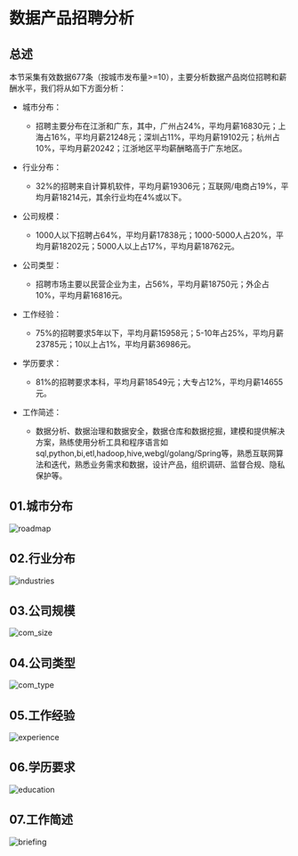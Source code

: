 # 数据产品招聘分析

## 总述

本节采集有效数据677条（按城市发布量\>=10），主要分析数据产品岗位招聘和薪酬水平，我们将从如下方面分析：

-   城市分布：

    -   招聘主要分布在江浙和广东，其中，广州占24%，平均月薪16830元；上海占16%，平均月薪21248元；深圳占11%，平均月薪19102元；杭州占10%，平均月薪20242；江浙地区平均薪酬略高于广东地区。

-   行业分布：

    -   32%的招聘来自计算机软件，平均月薪19306元；互联网/电商占19%，平均月薪18214元，其余行业均在4%或以下。

-   公司规模：

    -   1000人以下招聘占64%，平均月薪17838元；1000-5000人占20%，平均月薪18202元；5000人以上占17%，平均月薪18762元。

-   公司类型：

    -   招聘市场主要以民营企业为主，占56%，平均月薪18750元；外企占10%，平均月薪16816元。

-   工作经验：

    -   75%的招聘要求5年以下，平均月薪15958元；5-10年占25%，平均月薪23785元；10以上占1%，平均月薪36986元。

-   学历要求：

    -   81%的招聘要求本科，平均月薪18549元；大专占12%，平均月薪14655元。

-   工作简述：

    -   数据分析、数据治理和数据安全，数据仓库和数据挖掘，建模和提供解决方案，熟练使用分析工具和程序语言如sql,python,bi,etl,hadoop,hive,webgl/golang/Spring等，熟悉互联网算法和迭代，熟悉业务需求和数据，设计产品，组织调研、监督合规、隐私保护等。

## 01.城市分布

![roadmap](PIC3/Rplot01_roadmap.jpg)

## 02.行业分布

![industries](PIC3/Rplot02_industries.png)

## 03.公司规模

![com_size](PIC3/Rplot03_com_size.png)

## 04.公司类型

![com_type](PIC3/Rplot04_com_type.png)

## 05.工作经验

![experience](PIC3/Rplot05_experience.png)

## 06.学历要求

![education](PIC3/Rplot06_education.png)

## 07.工作简述

![briefing](PIC3/Rplot07_job_briefing.png)
